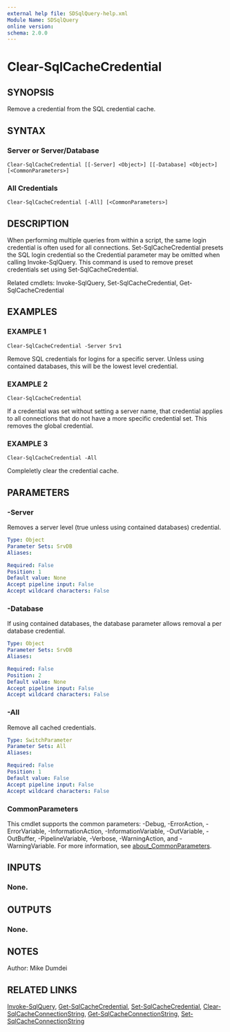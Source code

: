 ```yaml
---
external help file: SDSqlQuery-help.xml
Module Name: SDSqlQuery
online version:
schema: 2.0.0
---
```


# Clear-SqlCacheCredential

## SYNOPSIS
Remove a credential from the SQL credential cache.

## SYNTAX

### Server or Server/Database
```
Clear-SqlCacheCredential [[-Server] <Object>] [[-Database] <Object>] [<CommonParameters>]
```

### All Credentials
```
Clear-SqlCacheCredential [-All] [<CommonParameters>]
```

## DESCRIPTION
When performing multiple queries from within a script, the same login credential is often used for all connections. Set-SqlCacheCredential presets the SQL login credential so the Credential parameter may be omitted when calling Invoke-SqlQuery. This command is used to remove preset credentials set using Set-SqlCacheCredential.

Related cmdlets: Invoke-SqlQuery, Set-SqlCacheCredential, Get-SqlCacheCredential

## EXAMPLES

### EXAMPLE 1
```
Clear-SqlCacheCredential -Server Srv1
```

Remove SQL credentials for logins for a specific server. Unless using contained databases, this will be the lowest level credential.

### EXAMPLE 2
```
Clear-SqlCacheCredential
```

If a credential was set without setting a server name, that credential applies to all connections that do not have a more specific credential set. This removes the global credential.

### EXAMPLE 3
```
Clear-SqlCacheCredential -All
```

Compleletly clear the credential cache.

## PARAMETERS

### -Server
Removes a server level (true unless using contained databases) credential.

```yaml
Type: Object
Parameter Sets: SrvDB
Aliases:

Required: False
Position: 1
Default value: None
Accept pipeline input: False
Accept wildcard characters: False
```

### -Database
If using contained databases, the database parameter allows removal a per database credential.

```yaml
Type: Object
Parameter Sets: SrvDB
Aliases:

Required: False
Position: 2
Default value: None
Accept pipeline input: False
Accept wildcard characters: False
```

### -All
Remove all cached credentials.

```yaml
Type: SwitchParameter
Parameter Sets: All
Aliases:

Required: False
Position: 1
Default value: False
Accept pipeline input: False
Accept wildcard characters: False
```

### CommonParameters
This cmdlet supports the common parameters: -Debug, -ErrorAction, -ErrorVariable, -InformationAction, -InformationVariable, -OutVariable, -OutBuffer, -PipelineVariable, -Verbose, -WarningAction, and -WarningVariable. For more information, see [about_CommonParameters](http://go.microsoft.com/fwlink/?LinkID=113216).

## INPUTS

### None.
## OUTPUTS

### None.
## NOTES
Author: Mike Dumdei

## RELATED LINKS
[Invoke-SqlQuery](.\Invoke-SqlQuery.md), [Get-SqlCacheCredential](.\Get-SqlCacheCredential.md), [Set-SqlCacheCredential](.\Set-SqlCacheCredential.md), [Clear-SqlCacheConnectionString](.\Clear-SqlCacheConnectionString.md), [Get-SqlCacheConnectionString](.\Get-SqlCacheConnectionString.md), [Set-SqlCacheConnectionString](.\Set-SqlCacheConnectionString.md)
